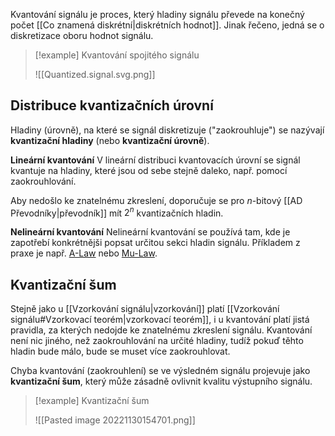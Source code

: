Kvantování signálu je proces, který hladiny signálu převede na konečný počet [[Co znamená diskrétní|diskrétních hodnot]]. Jinak řečeno, jedná se o diskretizace oboru hodnot signálu.

>[!example] Kvantování spojitého signálu
>
>![[Quantized.signal.svg.png]]

## Distribuce kvantizačních úrovní
Hladiny (úrovně), na které se signál diskretizuje ("zaokrouhluje") se nazývají **kvantizační hladiny** (nebo **kvantizační úrovně**).

**Lineární kvantování**
V lineární distribuci kvantovacích úrovní se signál kvantuje na hladiny, které jsou od sebe stejně daleko, např. pomocí zaokrouhlování.

Aby nedošlo ke znatelnému zkreslení, doporučuje se pro $n$-bitový [[AD Převodníky|převodník]] mít $2^n$ kvantizačních hladin. 


**Nelineární kvantování**
Nelineární kvantování se používá tam, kde je zapotřebí konkrétnějši popsat určitou sekci hladin signálu. Příkladem z praxe je např. [A-Law](https://en.wikipedia.org/wiki/A-law_algorithm) nebo [Mu-Law](https://en.wikipedia.org/wiki/%CE%9C-law_algorithm).

## Kvantizační šum
Stejně jako u [[Vzorkování signálu|vzorkování]] platí [[Vzorkování signálu#Vzorkovací teorém|vzorkovací teorém]], i u kvantování platí jistá pravidla, za kterých nedojde ke znatelnému zkreslení signálu. Kvantování není nic jiného, než zaokrouhlování na určité hladiny, tudíž pokuď těhto hladin bude málo, bude se muset více zaokrouhlovat.

Chyba kvantování (zaokrouhlení) se ve výsledném signálu projevuje jako **kvantizační šum**, který může zásadně ovlivnit kvalitu výstupního signálu.

>[!example] Kvantizační šum
>
>![[Pasted image 20221130154701.png]]